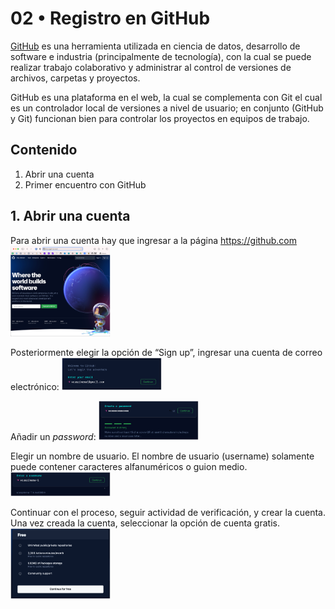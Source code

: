 # 02 • Registro en GitHub

[GitHub](https://es.wikipedia.org/wiki/GitHub) es una herramienta utilizada en ciencia de datos, desarrollo de software e industria (principalmente de tecnología), con la cual se puede realizar trabajo colaborativo y administrar al control de versiones de archivos, carpetas y proyectos. 

GitHub es una plataforma en el web, la cual se complementa con Git el cual es un controlador local de versiones a nivel de usuario; en conjunto (GitHub y Git) funcionan bien para controlar los proyectos en equipos de trabajo.

## Contenido
1. Abrir una cuenta
2. Primer encuentro con GitHub

## 1. Abrir una cuenta
Para abrir una cuenta hay que ingresar a la página https://github.com
<img src="img/02-01_webpage.png" width="160" align = "centre">

Posteriormente elegir la opción de “Sign up”, ingresar una cuenta de correo electrónico:
<img src="img/02-02_signup.png" width="160" align = "centre">

Añadir un *password*:
<img src="img/02-03_pssw.png" width="160" align = "centre">

Elegir un nombre de usuario. El nombre de usuario (username) solamente puede contener caracteres alfanuméricos o guion medio.
<img src="img/02-04_username.png" width="160" align = "centre">

Continuar con el proceso, seguir actividad de verificación, y crear la cuenta. Una vez creada la cuenta, seleccionar la opción de cuenta gratis. 
<img src="img/02-05_free.png" width="160" align = "centre">
